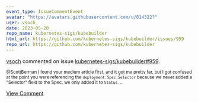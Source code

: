 ```yaml
---
event_type: IssueCommentEvent
avatar: "https://avatars.githubusercontent.com/u/814322?"
user: vsoch
date: 2023-05-20
repo_name: kubernetes-sigs/kubebuilder
html_url: https://github.com/kubernetes-sigs/kubebuilder/issues/959
repo_url: https://github.com/kubernetes-sigs/kubebuilder
---
```


<a href='https://github.com/vsoch' target='_blank'>vsoch</a> commented on issue <a href='https://github.com/kubernetes-sigs/kubebuilder/issues/959' target='_blank'>kubernetes-sigs/kubebuilder#959</a>.

<small>@ScottBerman I found your medium article first, and it got me pretty far, but I got confused at the point you were referencing the `deployment.Spec.Selector` because we never added a "Selector" field to the Spec, we only added it to `Status`....</small>

<a href='https://github.com/kubernetes-sigs/kubebuilder/issues/959' target='_blank'>View Comment</a>